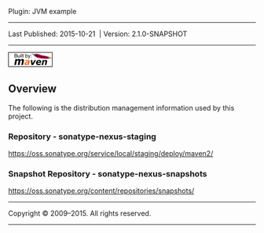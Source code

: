Plugin: JVM example

------------------------------------------------------------------------

<span id="publishDate">Last Published: 2015-10-21</span>  | <span id="projectVersion">Version: 2.1.0-SNAPSHOT</span>

------------------------------------------------------------------------

[![Built by Maven](./images/logos/maven-feather.png)](http://maven.apache.org/ "Built by Maven")

Overview
--------

The following is the distribution management information used by this project.

### Repository - sonatype-nexus-staging

<https://oss.sonatype.org/service/local/staging/deploy/maven2/>

### Snapshot Repository - sonatype-nexus-snapshots

<https://oss.sonatype.org/content/repositories/snapshots/>

------------------------------------------------------------------------

Copyright © 2009–2015. All rights reserved.

------------------------------------------------------------------------


